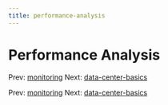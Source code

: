 ```yaml
---
title: performance-analysis
---
```




# Performance Analysis

Prev: [monitoring](monitoring.md) Next:
[data-center-basics](data-center-basics.md)

Prev: [monitoring](monitoring.md) Next:
[data-center-basics](data-center-basics.md)
